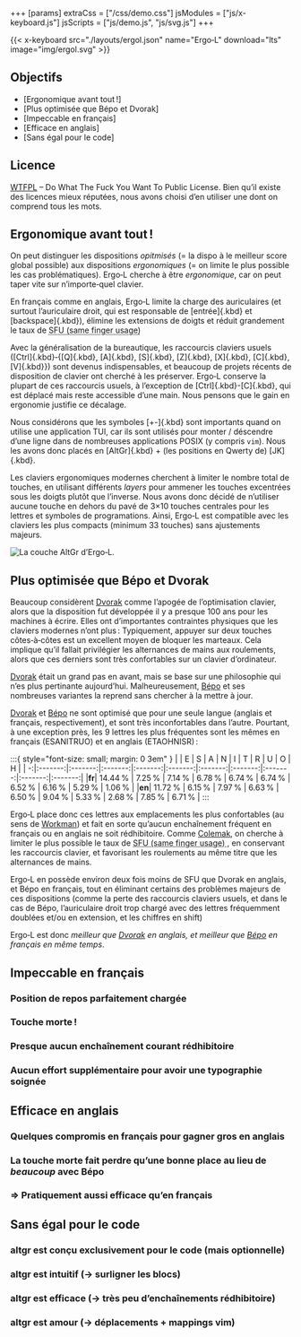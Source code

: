+++
[params]
extraCss  = ["/css/demo.css"]
jsModules = ["js/x-keyboard.js"]
jsScripts = ["js/demo.js", "js/svg.js"]
+++

{{< x-keyboard
    src="./layouts/ergol.json"
    name="Ergo‑L"
    download="lts"
    image="img/ergol.svg" >}}

## Objectifs

- [Ergonomique avant tout !]
- [Plus optimisée que Bépo et Dvorak]
- [Impeccable en français]
- [Efficace en anglais]
- [Sans égal pour le code]

## Licence

[WTFPL][] – Do What The Fuck You Want To Public License. Bien qu’il existe des
licences mieux réputées, nous avons choisi d’en utiliser une dont on comprend
tous les mots.

## Ergonomique avant tout !

<!-- ### Les raccourcis claviers (+ vim) -->

On peut distinguer les dispositions *opitmisés* (= la dispo à le meilleur score
global possible) aux dispositions *ergonomiques* (= on limite le plus possible les cas
problématiques). Ergo‑L cherche à être *ergonomique*, car on peut taper vite
sur n’importe‑quel clavier.

En français comme en anglais, Ergo‑L limite la charge des auriculaires (et
surtout l’auriculaire droit, qui est responsable de [entrée]{.kbd} et
[backspace]{.kbd}), élimine les extensions de doigts et réduit grandement le
taux de <abbr title="La proportion totale d’enchaînements
effectués avec le même doigt, un type d’enchaînement très inconfortable"> SFU
(same finger usage) </abbr>

Avec la généralisation de la bureautique, les raccourcis claviers usuels
([Ctrl]{.kbd}‑{[Q]{.kbd}, [A]{.kbd}, [S]{.kbd}, [Z]{.kbd}, [X]{.kbd},
[C]{.kbd}, [V]{.kbd}}) sont devenus indispensables, et beaucoup de projets
récents de disposition de clavier ont cherché à les préserver. Ergo‑L conserve
la plupart de ces raccourcis usuels, à l’exception de [Ctrl]{.kbd}-[C]{.kbd},
qui est déplacé mais reste accessible d’une main. Nous pensons que le gain en
ergonomie justifie ce décalage.

Nous considérons que les symboles [+-]{.kbd} sont importants quand on utilise
une application TUI, car ils sont utilisés pour monter / déscendre d’une ligne
dans de nombreuses applications POSIX (y compris `vim`). Nous les avons donc
placés en [AltGr]{.kbd} + (les positions en Qwerty de) [JK]{.kbd}.

<!-- ### Les stats les plus importantes -->

<!-- ### Les claviers compacts -->

Les claviers ergonomiques modernes cherchent à limiter le nombre total de
touches, en utilisant différents *layers* pour ammener les touches excentrées
sous les doigts plutôt que l’inverse. Nous avons donc décidé de n’utiliser
aucune touche en dehors du pavé de 3×10 touches centrales pour les lettres et
symboles de programations. Ainsi, Ergo‑L est compatible avec les claviers les
plus compacts (minimum 33 touches) sans ajustements majeurs.

<!-- PlaceHolder, y’a sûrement mieux mais je vais voir ça plus tard -->
![La couche AltGr d’Ergo‑L.](img/ergol_altgr.svg)

## Plus optimisée que Bépo et Dvorak

<!-- ### Dvorak est conçu pour les machines à écrire -->

Beaucoup considèrent [Dvorak][] comme l’apogée de l’optimisation clavier, alors
que la disposition fut développée il y a presque 100 ans pour les machines à
écrire. Elles ont d’importantes contraintes physiques que les claviers modernes
n’ont plus : Typiquement, appuyer sur deux touches côtes‑à‑côtes est un
excellent moyen de bloquer les marteaux. Cela implique qu’il fallait
privilégier les alternances de mains aux roulements, alors que ces derniers
sont très confortables sur un clavier d’ordinateur.

[Dvorak][] était un grand pas en avant, mais se base sur une philosophie qui
n’es plus pertinante aujourd’hui. Malheureusement, [Bépo][] et ses nombreuses
variantes la reprend sans chercher à la mettre à jour.

<!-- ### Aucun ne chercher à accomoder l’autre langue (-> tableau des lettres fr/en fréquentes) -->

[Dvorak][] et [Bépo][] ne sont optimisé que pour une seule langue (anglais et
français, respectivement), et sont très inconfortables dans l’autre. Pourtant,
à une exception près, les 9 lettres les plus fréquentes sont les mêmes en
français (ESANITRUO) et en anglais (ETAOHNISR) :

:::{ style="font-size: small; margin: 0 3em" }
|      |       E |       S |       A |       N |       I |       T |       R |       U |       O |       H |
|    -:|:-------:|:-------:|:-------:|:-------:|:-------:|:-------:|:-------:|:-------:|:-------:|:-------:|
|**fr**| 14.44 % |  7.25 % |  7.14 % |  6.78 % |  6.74 % |  6.74 % |  6.52 % |  6.16 % |  5.29 % |  1.06 % |
|**en**| 11.72 % |  6.15 % |  7.97 % |  6.63 % |  6.50 % |  9.04 % |  5.33 % |  2.68 % |  7.85 % |  6.71 % |
:::

<!-- ### Ergo-L est optimisé façon Colemak / Workman et est plus efficace que Bépo et Dvorak en même temps -->

Ergo‑L place donc ces lettres aux emplacements les plus confortables (au sens
de [Workman][]) et fait en sorte qu’aucun enchaînement fréquent en français ou
en anglais ne soit rédhibitoire. Comme [Colemak][], on cherche à limiter le
plus possible le taux de <abbr title="La proportion totale d’enchaînements
effectués avec le même doigt, un type d’enchaînement très inconfortable"> SFU
(same finger usage) </abbr>, en conservant les raccourcis clavier, et
favorisant les roulements au même titre que les alternances de mains.

Ergo‑L en possède environ deux fois moins de SFU que Dvorak en anglais, et Bépo
en français, tout en éliminant certains des problèmes majeurs de ces
dispositions (comme la perte des raccourcis claviers usuels, et dans le cas de
Bépo, l’auriculaire droit trop chargé avec des lettres fréquemment doublées
et/ou en extension, et les chiffres en shift)

Ergo‑L est donc *meilleur que [Dvorak][] en anglais, et meilleur que [Bépo][]
en français en même temps*.

## Impeccable en français

### Position de repos parfaitement chargée
### Touche morte !
### Presque aucun enchaînement courant rédhibitoire
### Aucun effort supplémentaire pour avoir une typographie soignée

## Efficace en anglais

### Quelques compromis en français pour gagner gros en anglais
### La touche morte fait perdre qu’une bonne place au lieu de *beaucoup* avec Bépo
### => Pratiquement aussi efficace qu’en français

## Sans égal pour le code

### altgr est conçu exclusivement pour le code (mais optionnelle)
### altgr est intuitif (-> surligner les blocs)
### altgr est efficace (-> très peu d’enchaînements rédhibitoire)
### altgr est amour    (-> déplacements + mappings vim)


<!-- Balises pour les liens : -->
[WTFPL]:   http://wtfpl.net
[dvorak]:  https://fr.wikipedia.org/wiki/Disposition_Dvorak
[bépo]:    https://bepo.fr
[workman]: https://workmanlayout.org
[colemak]: https://colemak.com
